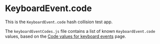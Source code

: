 # KeyboardEvent.code

This is the `KeyboardEvent.code` hash collision test app.

The `keyboardEventCodes.js` file contains a list of known `KeyboardEvent.code` values,
based on the [Code values for keyboard events][1] page.

[1]: https://developer.mozilla.org/en-US/docs/Web/API/UI_Events/Keyboard_event_code_values
